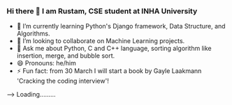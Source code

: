 ### Hi there 👋 I am Rustam, CSE student at INHA University


- 🔭 I’m currently learning Python's Django framework, Data Structure, and Algorithms.
- 👯 I’m looking to collaborate on Machine Learning projects.
- 💬 Ask me about Python, C and C++ language, sorting algorithm like insertion, merge, and bubble sort.
- 😄 Pronouns: he/him
- ⚡ Fun fact: from 30 March I will start a book by Gayle Laakmann 'Cracking the coding interview'!

--> Loading.........

